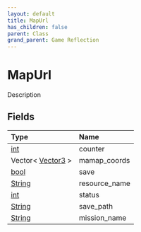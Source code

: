 ```yaml
---
layout: default
title: MapUrl
has_children: false
parent: Class
grand_parent: Game Reflection
---
```

# MapUrl
Description 

## Fields
| Type | Name |
|:-------------|:--------------|
| [int](/game-reflection/enums/int.md) | counter |
| Vector< [Vector3](/game-reflection/classes/vector3.md) > | mamap_coords |
| [bool](/game-reflection/components/bool.md) | save |
| [String](/game-reflection/components/string.md) | resource_name |
| [int](/game-reflection/enums/int.md) | status |
| [String](/game-reflection/components/string.md) | save_path |
| [String](/game-reflection/components/string.md) | mission_name |
